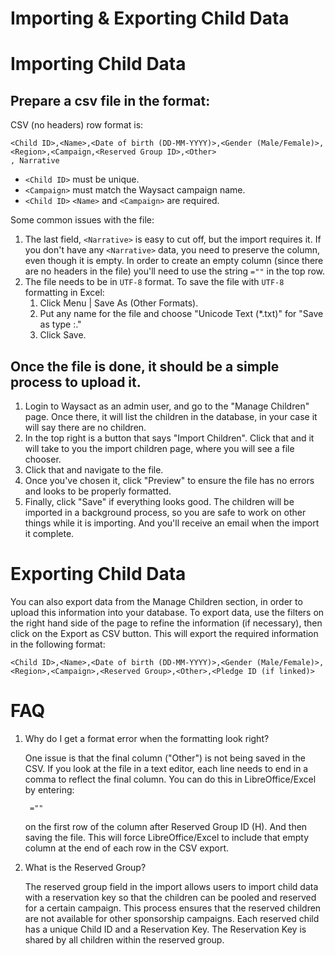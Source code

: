 # Importing & Exporting Child Data

# Importing Child Data

## Prepare a csv file in the format:

CSV (no headers) row format is:

    <Child ID>,<Name>,<Date of birth (DD-MM-YYYY)>,<Gender (Male/Female)>,<Region>,<Campaign,<Reserved Group ID>,<Other>
    , Narrative

-   `<Child ID>` must be unique.
-   `<Campaign>` must match the Waysact campaign name.
-   `<Child ID>` `<Name>` and `<Campaign>` are required.

Some common issues with the file:

1.  The last field, `<Narrative>` is easy to cut off, but the import
    requires it. If you don't have any `<Narrative>` data, you need to
    preserve the column, even though it is empty. In order to create an
    empty column (since there are no headers in the file) you'll need to
    use the string `=""` in the top row.
2.  The file needs to be in `UTF-8` format. To save the file with
    `UTF-8` formatting in Excel:
    1.  Click Menu \| Save As (Other Formats).
    2.  Put any name for the file and choose \"Unicode Text (\*.txt)\"
        for "Save as type :."
    3.  Click Save.

## Once the file is done, it should be a simple process to upload it.

1.  Login to Waysact as an admin user, and go to the "Manage Children"
    page. Once there, it will list the children in the database, in your
    case it will say there are no children.
2.  In the top right is a button that says \"Import Children\". Click
    that and it will take to you the import children page, where you
    will see a file chooser.
3.  Click that and navigate to the file.
4.  Once you've chosen it, click "Preview" to ensure the file has no
    errors and looks to be properly formatted.
5.  Finally, click "Save" if everything looks good. The children will be
    imported in a background process, so you are safe to work on other
    things while it is importing. And you'll receive an email when the
    import it complete.

# Exporting Child Data

You can also export data from the Manage Children section, in order to
upload this information into your database. To export data, use the
filters on the right hand side of the page to refine the information (if
necessary), then click on the Export as CSV button. This will export the
required information in the following format:

    <Child ID>,<Name>,<Date of birth (DD-MM-YYYY)>,<Gender (Male/Female)>,<Region>,<Campaign>,<Reserved Group>,<Other>,<Pledge ID (if linked)>

# FAQ

1.  Why do I get a format error when the formatting look right?

    One issue is that the final column ("Other") is not being saved in
    the CSV. If you look at the file in a text editor, each line needs
    to end in a comma to reflect the final column. You can do this in
    LibreOffice/Excel by entering:

         =""

    on the first row of the column after Reserved Group ID (H). And then
    saving the file. This will force LibreOffice/Excel to include that
    empty column at the end of each row in the CSV export.

2.  What is the Reserved Group?

    The reserved group field in the import allows users to import child
    data with a reservation key so that the children can be pooled and
    reserved for a certain campaign. This process ensures that the
    reserved children are not available for other sponsorship campaigns.
    Each reserved child has a unique Child ID and a Reservation Key. The
    Reservation Key is shared by all children within the reserved group.
